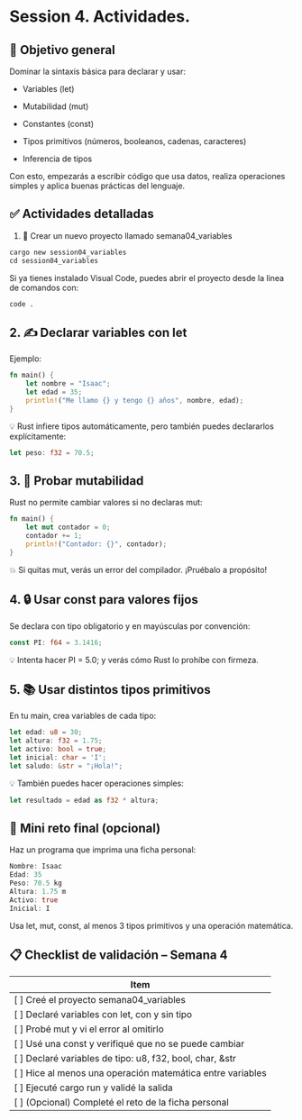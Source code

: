 # Session 4. Actividades.
## 🎯 Objetivo general
Dominar la sintaxis básica para declarar y usar:

* Variables (let)

* Mutabilidad (mut)

* Constantes (const)

* Tipos primitivos (números, booleanos, cadenas, caracteres)

* Inferencia de tipos

Con esto, empezarás a escribir código que usa datos, realiza operaciones simples y aplica buenas prácticas del lenguaje.

## ✅ Actividades detalladas
1. 🧪 Crear un nuevo proyecto llamado semana04_variables

```rust
cargo new session04_variables
cd session04_variables
```
Si ya tienes instalado Visual Code, puedes abrir el proyecto desde la linea de comandos con:

```console
code .
```

## 2. ✍ Declarar variables con let
Ejemplo:

```rust
fn main() {
    let nombre = "Isaac";
    let edad = 35;
    println!("Me llamo {} y tengo {} años", nombre, edad);
}
```

💡 Rust infiere tipos automáticamente, pero también puedes declararlos explícitamente:

```rust
let peso: f32 = 70.5;
```

## 3. 🔁 Probar mutabilidad
Rust no permite cambiar valores si no declaras mut:

```rust
fn main() {
    let mut contador = 0;
    contador += 1;
    println!("Contador: {}", contador);
}
```

💥 Si quitas mut, verás un error del compilador. ¡Pruébalo a propósito!

## 4. 🔒 Usar const para valores fijos
Se declara con tipo obligatorio y en mayúsculas por convención:

```rust
const PI: f64 = 3.1416;
```

💡 Intenta hacer PI = 5.0; y verás cómo Rust lo prohíbe con firmeza.

## 5. 📚 Usar distintos tipos primitivos
En tu main, crea variables de cada tipo:

```rust
let edad: u8 = 30;
let altura: f32 = 1.75;
let activo: bool = true;
let inicial: char = 'I';
let saludo: &str = "¡Hola!";
```

💡 También puedes hacer operaciones simples:

```rust
let resultado = edad as f32 * altura;
```
##  🎯  Mini reto final (opcional)

Haz un programa que imprima una ficha personal:

```rust
Nombre: Isaac
Edad: 35
Peso: 70.5 kg
Altura: 1.75 m
Activo: true
Inicial: I
```

Usa let, mut, const, al menos 3 tipos primitivos y una operación matemática.

##  📋 Checklist de validación – Semana 4
| Item |
| --- |
| [ ] Creé el proyecto semana04_variables	| 
| [ ] Declaré variables con let, con y sin tipo	| 
| [ ] Probé mut y vi el error al omitirlo	| 
| [ ] Usé una const y verifiqué que no se puede cambiar	| 
| [ ] Declaré variables de tipo: u8, f32, bool, char, &str	| 
| [ ] Hice al menos una operación matemática entre variables	| 
| [ ] Ejecuté cargo run y validé la salida	| 
| [ ] (Opcional) Completé el reto de la ficha personal	| 
